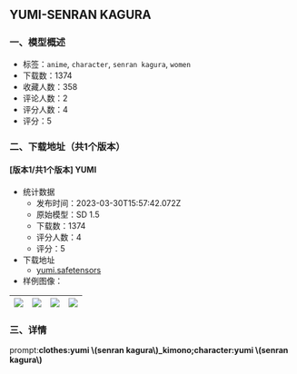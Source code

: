 ## YUMI-SENRAN KAGURA
### 一、模型概述

- 标签：`anime`, `character`, `senran kagura`, `women`
- 下载数：1374
- 收藏人数：358
- 评论人数：2
- 评分人数：4
- 评分：5

### 二、下载地址（共1个版本）

#### [版本1/共1个版本] YUMI

- 统计数据
  - 发布时间：2023-03-30T15:57:42.072Z
  - 原始模型：SD 1.5
  - 下载数：1374
  - 评分人数：4
  - 评分：5
- 下载地址
  - [yumi.safetensors](https://civitai.com/api/download/models/32023)
- 样例图像：

| <img src="https://image.civitai.com/xG1nkqKTMzGDvpLrqFT7WA/a4989b24-6a6c-4b0d-8425-8bfccaceba00/width=450/364204.jpeg" /> | <img src="https://image.civitai.com/xG1nkqKTMzGDvpLrqFT7WA/6ab25d52-9d24-4a96-ffc8-d65b78f6d400/width=450/364210.jpeg" /> | <img src="https://image.civitai.com/xG1nkqKTMzGDvpLrqFT7WA/385b203f-01fa-4d32-abf5-c17d7d174000/width=450/364209.jpeg" /> | <img src="https://image.civitai.com/xG1nkqKTMzGDvpLrqFT7WA/8e9a267f-828c-4b29-5e9d-2e3056ea8100/width=450/364208.jpeg" /> |
| ---- | ---- | ---- | ---- |


### 三、详情
<p>prompt:<strong>clothes:yumi \(senran kagura\)_kimono;character:yumi \(senran kagura\)</strong></p>